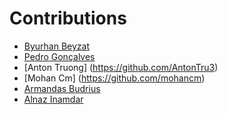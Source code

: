 # Contributions

- [Byurhan Beyzat](https://github.com/byurhanbeyzat)
- [Pedro Gonçalves](https://github.com/Pedrocssg)
- [Anton Truong] (https://github.com/AntonTru3)
- [Mohan Cm] (https://github.com/mohancm)
- [Armandas Budrius](https://github.com/Racistpanda)
- [Alnaz Inamdar](https://github.com/alnazinamdar) 
